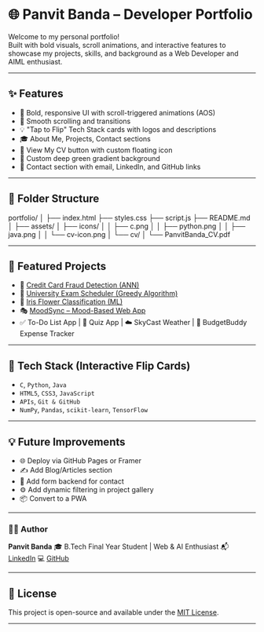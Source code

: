 # 🌐 Panvit Banda – Developer Portfolio

Welcome to my personal portfolio!  
Built with bold visuals, scroll animations, and interactive features to showcase my projects, skills, and background as a Web Developer and AIML enthusiast.

---

## ✨ Features

- 🎯 Bold, responsive UI with scroll-triggered animations (AOS)
- 🔄 Smooth scrolling and transitions
- 💡 "Tap to Flip" Tech Stack cards with logos and descriptions
- 🎓 About Me, Projects, Contact sections
- 📄 View My CV button with custom floating icon
- 🌄 Custom deep green gradient background
- 💬 Contact section with email, LinkedIn, and GitHub links

---

## 📂 Folder Structure

portfolio/
│
├── index.html
├── styles.css
├── script.js
├── README.md
│
├── assets/
│   ├── icons/
│   │   ├── c.png
│   │   ├── python.png
│   │   ├── java.png
│   │   └── cv-icon.png
│   └── cv/
│       └── PanvitBanda_CV.pdf

---

## 🚀 Featured Projects

- 🔐 [Credit Card Fraud Detection (ANN)](https://github.com/PanvitBanda/Creditcard-Fraud-Detection-ANN)
- 🏫 [University Exam Scheduler (Greedy Algorithm)](https://github.com/PanvitBanda/Greedy-Algorithm-AI)
- 🌸 [Iris Flower Classification (ML)](https://github.com/PanvitBanda/Iris-Flower-Classification)
- 🎭 [MoodSync – Mood-Based Web App](https://github.com/PanvitBanda/Moodsync)
- ✅ To-Do List App | 🧠 Quiz App | ☁️ SkyCast Weather | 💸 BudgetBuddy Expense Tracker

---

## 🧠 Tech Stack (Interactive Flip Cards)

- `C`, `Python`, `Java`
- `HTML5`, `CSS3`, `JavaScript`
- `APIs`, `Git & GitHub`
- `NumPy`, `Pandas`, `scikit-learn`, `TensorFlow`

---

## 💡 Future Improvements

- 🌐 Deploy via GitHub Pages or Framer
- ✍️ Add Blog/Articles section
- 📱 Add form backend for contact
- ⚙️ Add dynamic filtering in project gallery
- 📦 Convert to a PWA

---

### 👨‍💻 Author

**Panvit Banda**
🎓 B.Tech Final Year Student | Web & AI Enthusiast
📬 [LinkedIn](https://www.linkedin.com/in/panvit-banda/)
💻 [GitHub](https://github.com/PanvitBanda)

---

## 📄 License

This project is open-source and available under the [MIT License](./Portfolio/LICENSE).

---

